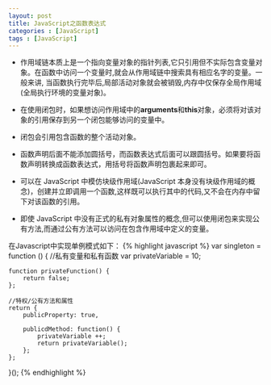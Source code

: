 ```yaml
---
layout: post
title: JavaScript之函数表达式
categories : [JavaScript]
tags : [JavaScript]
---
```

+ 作用域链本质上是一个指向变量对象的指针列表,它只引用但不实际包含变量对象。在函数中访问一个变量时,就会从作用域链中搜索具有相应名字的变量。一般来讲,
当函数执行完毕后,局部活动对象就会被销毁,内存中仅保存全局作用域(全局执行环境的变量对象)。

+ 在使用闭包时，如果想访问作用域中的**arguments**和**this**对象，必须将对该对象的引用保存到另一个闭包能够访问的变量中。

+ 闭包会引用包含函数的整个活动对象。

+ 函数声明后面不能添加圆括号，而函数表达式后面可以跟圆括号。如果要将函数声明转换成函数表达式，用括号将函数声明包裹起来即可。

+ 可以在 JavaScript 中模仿块级作用域(JavaScript 本身没有块级作用域的概念)，创建并立即调用一个函数,这样既可以执行其中的代码,又不会在内存中留下对该函数的引用。

+ 即使 JavaScript 中没有正式的私有对象属性的概念,但可以使用闭包来实现公有方法,而通过公有方法可以访问在包含作用域中定义的变量。

在Javascript中实现单例模式如下：
{% highlight javascript %}
var singleton = function () {
    //私有变量和私有函数
    var privateVariable = 10;

    function privateFunction() {
        return false;
    };

    //特权/公有方法和属性
    return {
        publicProperty: true,

        publicdMethod: function() {
            privateVariable ++;
            return privateVariable();
        };
    };
}();
{% endhighlight %}
